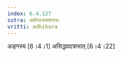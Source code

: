 ```yaml
---
index: 6.4.127
sutra: अर्वणस्त्रसावनञः
vritti: adhikara
---
```


 अङ्गस्य [6।4।1]  असिद्धवदत्राभात् [6।4।22] 